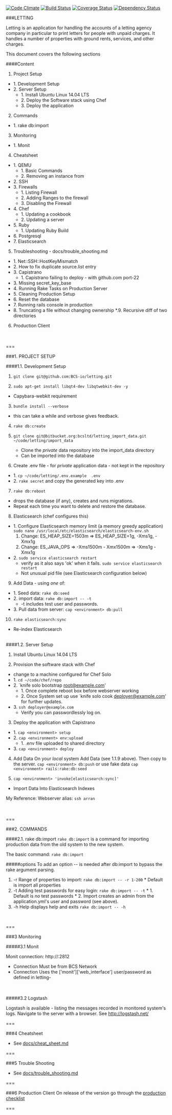 [![Code Climate](https://codeclimate.com/github/BCS-io/letting.png)](https://codeclimate.com/github/BCS-io/letting)
[![Build Status](https://travis-ci.org/BCS-io/letting.png)](https://travis-ci.org/BCS-io/letting)
[![Coverage Status](https://coveralls.io/repos/BCS-io/letting/badge.png)](https://coveralls.io/r/BCS-io/letting)
[![Dependency Status](https://gemnasium.com/BCS-io/letting.png)](https://gemnasium.com/BCS-io/letting)

###LETTING

Letting is an application for handling the accounts of a letting agency company in particular to print letters for people with unpaid charges. It handles a number of properties with ground rents, services, and other charges.

This document covers the following sections

####Content
1. Project Setup
  * 1\. Development Setup
  * 2\. Server Setup
    * 1\. Install Ubuntu Linux 14.04 LTS
    * 2\. Deploy the Software stack using Chef
    * 3\. Deploy the application
2. Commands
  * 1\. rake db:import
3. Monitoring
  * 1\. Monit
4. Cheatsheet
  * 1\. QEMU
    * 1\. Basic Commands
    * 2\. Removing an instance from
  * 2\. SSH
  * 3\. Firewalls
    * 1\. Listing Firewall
    * 2\. Adding Ranges to the firewall
    * 3\. Disabling the Firewall
  * 4\. Chef
    * 1\. Updating a cookbook
    * 2\. Updating a server
  * 5\. Ruby
    * 1\. Updating Ruby Build
  * 6\. Postgresql
  * 7\. Elasticsearch
5. Troubleshooting - docs/trouble_shooting.md
  * 1\. Net::SSH::HostKeyMismatch
  * 2\. How to fix duplicate source.list entry
  * 3\. Capistrano
    * 1\. Capistrano failing to deploy - with github.com port-22
  * 3\. Missing secret_key_base
  * 4\. Running Rake Tasks on Production Server
  * 5\. Cleaning Production Setup
  * 6\. Reset the database
  * 7\. Running rails console in production
  * 8\. Truncating a file without changing ownership
  *.9\. Recursive diff of two directories
6. Production Client
<br><br><br>

===

###1. PROJECT SETUP

####1.1. Development Setup

1. `git clone git@github.com:BCS-io/letting.git`

2. `sudo apt-get install libqt4-dev libqtwebkit-dev -y`
  * Capybara-webkit requirement

3. `bundle install --verbose`
  * this can take a while and verbose gives feedback.

4. `rake db:create`
5. `git clone git@bitbucket.org:bcsltd/letting_import_data.git  ~/code/letting/import_data`
    * Clone the *private* data repository into the import_data directory
    * Can be imported into the database

6. Create .env file - for *private* application data - not kept in the repository
  * 1\. `cp ~/code/letting/.env.example  .env`
  * 2\. `rake secret`  and copy the generated key into .env

7. `rake db:reboot`
  * drops the database (if any), creates and runs migrations.
  * Repeat each time you want to delete and restore the database.

8. Elasticsearch (chef configures this)
  * 1\. Configure Elasticsearch memory limit (a memory greedy application)
    `sudo nano /usr/local/etc/elasticsearch/elasticsearch-env.sh`
    1. Change: ES_HEAP_SIZE=1503m  => ES_HEAP_SIZE=1g, -Xms1g, -Xmx1g
    2. Change: ES_JAVA_OPS => -Xms1500m - Xmx1500m =>  -Xms1g -Xmx1g
  * 2\. `sudo service elasticsearch restart`
    * verify as it also says 'ok' when it fails.   `sudo service elasticsearch restart`
    * Not unusual pid file (see Elasticsearch configuration below)

9. Add Data - using *one* of:
  * 1\. Seed data: `rake db:seed`
  * 2\. import data: `rake db:import -- -t`
    * -t includes test user and passwords.
  * 3\. Pull data from server: `cap <environment> db:pull`

10. `rake elasticsearch:sync`
  * Re-index Elasticsearch
<br><br>

####1.2. Server Setup

1. Install Ubuntu Linux 14.04 LTS

2. Provision the software stack with Chef
  * change to a machine configured for Chef Solo
  * 1\. `cd ~/code/chef/repo`
  * 2\. `knife solo bootstrap root@example.com'
    * 1\. Once complete reboot box before webserver working
    * 2\. Once System set up use `knife solo cook deployer@example.com' for further updates.
  * 3\. `ssh deployer@example.com`
    * Verify you can passwordlessly log on.

3. Deploy the application with Capistrano
  * 1\. `cap <environment> setup`
  * 2\. `cap <environment> env:upload`
    * 1\. .env file uploaded to shared directory
  * 3\. `cap <environment> deploy`

4. Add Data
    On your *local* system Add Data (see 1.1.9 above). Then copy to the server.
    `cap <environment> db:push`
    or use fake data `cap <environment> rails:rake:db:seed`

5. `cap <environment> 'invoke[elasticsearch:sync]'`
  * Import Data Into Elasticsearch Indexes



My Reference: Webserver alias: `ssh arran`
<br><br><br>

===

###2. COMMANDS

####2.1. rake db:import
  `rake db:import` is a command for importing production data from the old system to the new system.

  The basic command: `rake db:import`

#####options
  To add an option -- is needed after db:import to bypass the rake argument parsing.
  1. -r Range of properties to import: `rake db:import -- -r 1-200`
    * Default is import all properties
  2. -t Adding test passwords for easy login: `rake db:import -- -t`
    * 1\. Default is *no* test passwords
    * 2\. Import creates an admin from the application.yml's user and password (see above).
  3. -h Help displays help and exits `rake db:import -- -h`
<br>

===

###3 Monitoring

#####3.1 Monit

Monit connection: http://<ip-address>:2812
* Connection Must be from BCS Network
* Connection Uses the ['monit']['web_interface'] user/password as defined in letting-<environment>
<br><br><br>

#####3.2 Logstash

Logstash is available - listing the messages recorded in monitored system's
logs. Navigate to the server with a browser. See http://logstash.net/

===

###4 Cheatsheet
* See [docs/cheat_sheet.md](https://github.com/BCS-io/letting/blob/master/docs/cheat_sheet.md)

===

###5 Trouble Shooting
* See [docs/trouble_shooting.md](https://github.com/BCS-io/letting/blob/master/docs/trouble_shooting.md)

===

###6 Production Client
On release of the version go through the [production checklist](https://github.com/BCS-io/letting/blob/master/docs/production_checklist.md)

===